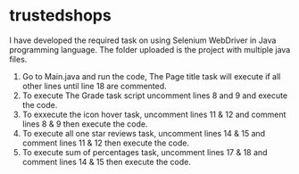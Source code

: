 # trustedshops
I have developed the required task on using Selenium WebDriver in Java programming language. The folder uploaded is the project with multiple java files.
1. Go to Main.java and run the code, The Page title task will execute if all other lines until line 18 are commented. 
2. To execute The Grade task script uncomment lines 8 and 9 and execute the code.
3. To exxecute the icon hover task, uncomment lines 11 & 12 and comment lines 8 & 9 then execute the code.
4. To execute all one star reviews task, uncomment lines 14 & 15 and comment lines 11 & 12 then execute the code.
5. To execute sum of percentages task, uncomment lines 17 & 18 and comment lines 14 & 15 then execute the code.
